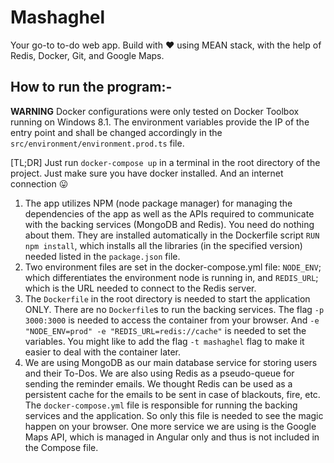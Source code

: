 # Mashaghel

Your go-to to-do web app. Build with :heart: using MEAN stack, with the help of Redis, Docker, Git, and Google Maps.

## How to run the program:- 

**WARNING** Docker configurations were only tested on Docker Toolbox running on Windows 8.1. The environment variables provide the IP of the entry point and shall be changed accordingly in the `src/environment/environment.prod.ts` file.

[TL;DR]   Just run `docker-compose up` in a terminal in the root directory of the project. Just make sure you have docker installed. And an internet connection :stuck_out_tongue: 

1) The app utilizes NPM (node package manager) for managing the dependencies of the app as well as the APIs required to communicate with the backing services (MongoDB and Redis). You need do nothing about them. They are installed automatically in the Dockerfile script `RUN npm install`, which installs all the libraries (in the specified version) needed listed in the `package.json` file.
2) Two environment files are set in the docker-compose.yml file: `NODE_ENV`; which differentiates the environment node is running in, and `REDIS_URL`; which is the URL needed to connect to the Redis server.
3) The `Dockerfile` in the root directory is needed to start the application ONLY. There are no `Dockerfile`s to run the backing services. The flag `-p 3000:3000` is needed to access the container from your browser. And `-e "NODE_ENV=prod" -e "REDIS_URL=redis://cache"` is needed to set the variables. You might like to add the flag `-t mashaghel` flag to make it easier to deal with the container later.
4) We are using MongoDB as our main database service for storing users and their To-Dos. We are also using Redis as a pseudo-queue for sending the reminder emails. We thought Redis can be used as a persistent cache for the emails to be sent in case of blackouts, fire, etc. The `docker-compose.yml` file is responsible for running the backing services and the application. So only this file is needed to see the magic happen on your browser. One more service we are using is the Google Maps API, which is managed in Angular only and thus is not included in the Compose file.
